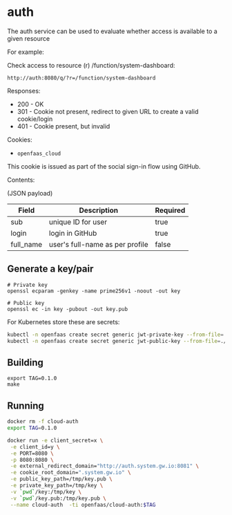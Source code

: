 auth
=======

The auth service can be used to evaluate whether access is available to a given resource

For example:

Check access to resource (r) /function/system-dashboard:

```
http://auth:8080/q/?r=/function/system-dashboard
```

Responses:

* 200 - OK
* 301 - Cookie not present, redirect to given URL to create a valid cookie/login
* 401 - Cookie present, but invalid

Cookies:

* `openfaas_cloud`

This cookie is issued as part of the social sign-in flow using GitHub.

Contents:

(JSON payload)

| Field      | Description                     | Required |
|------------|---------------------------------|----------|
| sub        | unique ID for user              | true     |
| login      | login in GitHub                 | true     |
| full_name  | user's full-name as per profile | false    |

## Generate a key/pair

```
# Private key
openssl ecparam -genkey -name prime256v1 -noout -out key

# Public key
openssl ec -in key -pubout -out key.pub
```

For Kubernetes store these are secrets:

```sh
kubectl -n openfaas create secret generic jwt-private-key --from-file=./key
kubectl -n openfaas create secret generic jwt-public-key --from-file=./key.pub
```

## Building

```
export TAG=0.1.0
make
```

## Running 

```sh
docker rm -f cloud-auth
export TAG=0.1.0

docker run -e client_secret=x \
 -e client_id=y \
 -e PORT=8080 \
 -p 8080:8080 \
 -e external_redirect_domain="http://auth.system.gw.io:8081" \
 -e cookie_root_domain=".system.gw.io" \
 -e public_key_path=/tmp/key.pub \
 -e private_key_path=/tmp/key \
 -v `pwd`/key:/tmp/key \
 -v `pwd`/key.pub:/tmp/key.pub \
 --name cloud-auth  -ti openfaas/cloud-auth:$TAG
```
